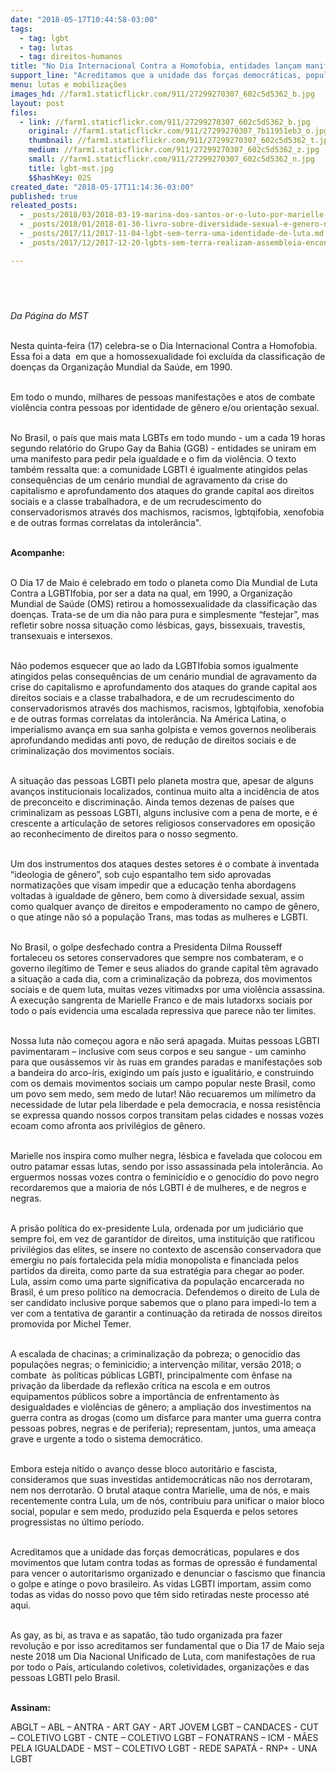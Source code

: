 ```yaml
---
date: "2018-05-17T10:44:58-03:00"
tags:
  - tag: lgbt
  - tag: lutas
  - tag: direitos-humanos
title: "No Dia Internacional Contra a Homofobia, entidades lançam manifesto pela igualdade e contra a violência "
support_line: "Acreditamos que a unidade das forças democráticas, populares e dos movimentos que lutam contra todas as formas de opressão é fundamental para vencer o autoritarismo organizado "
menu: lutas e mobilizações
images_hd: //farm1.staticflickr.com/911/27299270307_602c5d5362_b.jpg
layout: post
files:
  - link: //farm1.staticflickr.com/911/27299270307_602c5d5362_b.jpg
    original: //farm1.staticflickr.com/911/27299270307_7b11951eb3_o.jpg
    thumbnail: //farm1.staticflickr.com/911/27299270307_602c5d5362_t.jpg
    medium: //farm1.staticflickr.com/911/27299270307_602c5d5362_z.jpg
    small: //farm1.staticflickr.com/911/27299270307_602c5d5362_n.jpg
    title: lgbt-mst.jpg
    $$hashKey: 02S
created_date: "2018-05-17T11:14:36-03:00"
published: true
releated_posts:
  - _posts/2018/03/2018-03-19-marina-dos-santos-or-o-luto-por-marielle-seguira-sendo-luta.md
  - _posts/2018/01/2018-01-30-livro-sobre-diversidade-sexual-e-genero-no-brasil-e-lancado-em-sp.md
  - _posts/2017/11/2017-11-04-lgbt-sem-terra-uma-identidade-de-luta.md
  - _posts/2017/12/2017-12-20-lgbts-sem-terra-realizam-assembleia-encontro-estadual-no-ceara.md

---
```

<div>
<h2 itemprop="alternativeHeadline">&nbsp;</h2>

<p><em>Da P&aacute;gina do MST&nbsp;</em></p>

<p><br />
Nesta quinta-feira (17) celebra-se o Dia Internacional Contra a Homofobia. Essa foi a data&nbsp; em que a homossexualidade foi exclu&iacute;da da classifica&ccedil;&atilde;o de doen&ccedil;as da Organiza&ccedil;&atilde;o Mundial da Sa&uacute;de, em 1990.</p>

<p><br />
Em todo o mundo, milhares de pessoas manifesta&ccedil;&otilde;es e atos de combate viol&ecirc;ncia contra pessoas por identidade de g&ecirc;nero e/ou orienta&ccedil;&atilde;o sexual.&nbsp;</p>

<p><br />
No Brasil, o pa&iacute;s que mais mata LGBTs em todo mundo - um a cada 19 horas segundo relat&oacute;rio do Grupo Gay da Bahia (GGB) - entidades se uniram em uma manifesto para pedir pela igualdade e o fim da viol&ecirc;ncia. O texto tamb&eacute;m ressalta que: a comunidade LGBTI &eacute;&nbsp;igualmente atingidos pelas consequ&ecirc;ncias de um cen&aacute;rio mundial de agravamento da crise do capitalismo e aprofundamento dos ataques do grande capital aos direitos sociais e a classe trabalhadora, e de um recrudescimento do conservadorismos atrav&eacute;s dos machismos, racismos, lgbtqifobia, xenofobia e de outras formas correlatas da intoler&acirc;ncia&quot;.</p>

<p><br />
<strong>Acompanhe:</strong></p>

<p><br />
O Dia 17 de Maio &eacute; celebrado em todo o planeta como Dia Mundial de Luta Contra a LGBTIfobia, por ser a data na qual, em 1990, a Organiza&ccedil;&atilde;o Mundial de Sa&uacute;de (OMS) retirou a homossexualidade da classifica&ccedil;&atilde;o das doen&ccedil;as. Trata-se de um dia n&atilde;o para pura e simplesmente &ldquo;festejar&rdquo;, mas refletir sobre nossa situa&ccedil;&atilde;o como l&eacute;sbicas, gays, bissexuais, travestis, transexuais e intersexos.</p>

<p><br />
N&atilde;o podemos esquecer que ao lado da LGBTIfobia somos igualmente atingidos pelas consequ&ecirc;ncias de um cen&aacute;rio mundial de agravamento da crise do capitalismo e aprofundamento dos ataques do grande capital aos direitos sociais e a classe trabalhadora, e de um recrudescimento do conservadorismos atrav&eacute;s dos machismos, racismos, lgbtqifobia, xenofobia e de outras formas correlatas da intoler&acirc;ncia. Na Am&eacute;rica Latina, o imperialismo avan&ccedil;a em sua sanha golpista e vemos governos neoliberais aprofundando medidas anti povo, de redu&ccedil;&atilde;o de direitos sociais e de criminaliza&ccedil;&atilde;o dos movimentos sociais.</p>

<p><br />
A situa&ccedil;&atilde;o das pessoas LGBTI pelo planeta mostra que, apesar de alguns avan&ccedil;os institucionais localizados, continua muito alta a incid&ecirc;ncia de atos de preconceito e discrimina&ccedil;&atilde;o. Ainda temos dezenas de pa&iacute;ses que criminalizam as pessoas LGBTI, alguns inclusive com a pena de morte, e &eacute; crescente a articula&ccedil;&atilde;o de setores religiosos conservadores em oposi&ccedil;&atilde;o ao reconhecimento de direitos para o nosso segmento.&nbsp;</p>

<p><br />
Um dos instrumentos dos ataques destes setores &eacute; o combate &agrave; inventada &ldquo;ideologia de g&ecirc;nero&rdquo;, sob cujo espantalho tem sido aprovadas normatiza&ccedil;&otilde;es que visam impedir que a educa&ccedil;&atilde;o tenha abordagens voltadas &agrave; igualdade de g&ecirc;nero, bem como &agrave; diversidade sexual, assim como qualquer avan&ccedil;o de direitos e empoderamento no campo de g&ecirc;nero, o que atinge n&atilde;o s&oacute; a popula&ccedil;&atilde;o Trans, mas todas as mulheres e LGBTI.</p>

<p><br />
No Brasil, o golpe desfechado contra a Presidenta Dilma Rousseff fortaleceu os setores conservadores que sempre nos combateram, e o governo ileg&iacute;timo de Temer e seus aliados do grande capital t&ecirc;m agravado a situa&ccedil;&atilde;o a cada dia, com a criminaliza&ccedil;&atilde;o da pobreza, dos movimentos sociais e de quem luta, muitas vezes vitimadxs por uma viol&ecirc;ncia assassina. A execu&ccedil;&atilde;o sangrenta de Marielle Franco e de mais lutadorxs sociais por todo o pa&iacute;s evidencia uma escalada repressiva que parece n&atilde;o ter limites.</p>

<p><br />
Nossa luta n&atilde;o come&ccedil;ou agora e n&atilde;o ser&aacute; apagada. Muitas pessoas LGBTI pavimentaram &ndash; inclusive com seus corpos e seu sangue - um caminho para que ous&aacute;ssemos vir &agrave;s ruas em grandes paradas e manifesta&ccedil;&otilde;es sob a bandeira do arco-&iacute;ris, exigindo um pa&iacute;s justo e igualit&aacute;rio, e construindo com os demais movimentos sociais um campo popular neste Brasil, como um povo sem medo, sem medo de lutar! N&atilde;o recuaremos um mil&iacute;metro da necessidade de lutar pela liberdade e pela democracia, e nossa resist&ecirc;ncia se expressa quando nossos corpos transitam pelas cidades e nossas vozes ecoam como afronta aos privil&eacute;gios de g&ecirc;nero.&nbsp;</p>

<p><br />
Marielle nos inspira como mulher negra, l&eacute;sbica e favelada que colocou em outro patamar essas lutas, sendo por isso assassinada pela intoler&acirc;ncia. Ao erguermos nossas vozes contra o feminic&iacute;dio e o genoc&iacute;dio do povo negro recordaremos que a maioria de n&oacute;s LGBTI &eacute; de mulheres, e de negros e negras.&nbsp;</p>

<p><br />
A pris&atilde;o pol&iacute;tica do ex-presidente Lula, ordenada por um judici&aacute;rio que sempre foi, em vez de garantidor de direitos, uma institui&ccedil;&atilde;o que ratificou privil&eacute;gios das elites, se insere no contexto de ascens&atilde;o conservadora que emergiu no pa&iacute;s fortalecida pela m&iacute;dia monopolista e financiada pelos partidos da direita, como parte da sua estrat&eacute;gia para chegar ao poder. Lula, assim como uma parte significativa da popula&ccedil;&atilde;o encarcerada no Brasil, &eacute; um preso pol&iacute;tico na democracia. Defendemos o direito de Lula de ser candidato inclusive porque sabemos que o plano para impedi-lo tem a ver com a tentativa de garantir a continua&ccedil;&atilde;o da retirada de nossos direitos promovida por Michel Temer.&nbsp;</p>

<p><br />
A escalada de chacinas; a criminaliza&ccedil;&atilde;o da pobreza; o genoc&iacute;dio das popula&ccedil;&otilde;es negras; o feminicidio; a interven&ccedil;&atilde;o militar, vers&atilde;o 2018; o combate&nbsp; &agrave;s pol&iacute;ticas p&uacute;blicas LGBTI, principalmente com &ecirc;nfase na priva&ccedil;&atilde;o da liberdade da reflex&atilde;o cr&iacute;tica na escola e em outros equipamentos p&uacute;blicos sobre a import&acirc;ncia de enfrentamento &agrave;s desigualdades e viol&ecirc;ncias de g&ecirc;nero; a amplia&ccedil;&atilde;o dos investimentos na guerra contra as drogas (como um disfarce para manter uma guerra contra pessoas pobres, negras e de periferia); representam, juntos, uma amea&ccedil;a grave e urgente a todo o sistema democr&aacute;tico.&nbsp;</p>

<p><br />
Embora esteja n&iacute;tido o avan&ccedil;o desse bloco autorit&aacute;rio e fascista, consideramos que suas investidas antidemocr&aacute;ticas n&atilde;o nos derrotaram, nem nos derrotar&atilde;o. O brutal ataque contra Marielle, uma de n&oacute;s, e mais recentemente contra Lula, um de n&oacute;s, contribuiu para unificar o maior bloco social, popular e sem medo, produzido pela Esquerda e pelos setores progressistas no &uacute;ltimo per&iacute;odo.&nbsp;</p>

<p><br />
Acreditamos que a unidade das for&ccedil;as democr&aacute;ticas, populares&nbsp;e dos movimentos que lutam contra todas as formas de opress&atilde;o &eacute; fundamental para vencer o autoritarismo organizado e denunciar o fascismo que financia o golpe e atinge o povo brasileiro. As vidas LGBTI importam, assim como todas as vidas do nosso povo que t&ecirc;m sido retiradas neste processo at&eacute; aqui.</p>

<p><br />
As gay, as bi, as trava e as sapat&atilde;o, t&atilde;o tudo organizada pra fazer revolu&ccedil;&atilde;o e por isso acreditamos ser fundamental que o Dia 17 de Maio seja neste 2018 um Dia Nacional Unificado de Luta, com manifesta&ccedil;&otilde;es de rua por todo o Pa&iacute;s, articulando coletivos, coletividades, organiza&ccedil;&otilde;es e das pessoas LGBTI pelo Brasil.&nbsp;</p>
</div>

<div>
<p><br />
<strong>Assinam:</strong></p>

<p>ABGLT &ndash; ABL &ndash; ANTRA - ART GAY - ART JOVEM LGBT &ndash; CANDACES - CUT &ndash; COLETIVO LGBT - CNTE &ndash; COLETIVO LGBT &ndash; FONATRANS &ndash; ICM - M&Atilde;ES PELA IGUALDADE - MST &ndash; COLETIVO LGBT - REDE SAPAT&Aacute; - RNP+ - UNA LGBT</p>
</div>

<div>&nbsp;</div>

<div class="yj6qo" style="color: rgb(0, 0, 0); font-family: Calibri, Helvetica, sans-serif; font-size: 16px;">&nbsp;</div>
